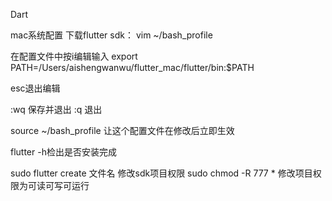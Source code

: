Dart

mac系统配置
下载flutter sdk：
vim ~/bash_profile

在配置文件中按i编辑输入 export PATH=/Users/aishengwanwu/flutter_mac/flutter/bin:$PATH

esc退出编辑

:wq 保存并退出
:q  退出

source ~/bash_profile 让这个配置文件在修改后立即生效

flutter -h检出是否安装完成

sudo flutter create 文件名
修改sdk项目权限
sudo chmod -R 777 *  修改项目权限为可读可写可运行
